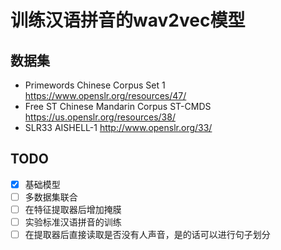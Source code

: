 # 训练汉语拼音的wav2vec模型

## 数据集
- Primewords Chinese Corpus Set 1 https://www.openslr.org/resources/47/
- Free ST Chinese Mandarin Corpus ST-CMDS https://us.openslr.org/resources/38/
- SLR33 AISHELL-1 http://www.openslr.org/33/

## TODO
- [x] 基础模型
- [ ] 多数据集联合
- [ ] 在特征提取器后增加掩膜
- [ ] 实验标准汉语拼音的训练
- [ ] 在提取器后直接读取是否没有人声音，是的话可以进行句子划分